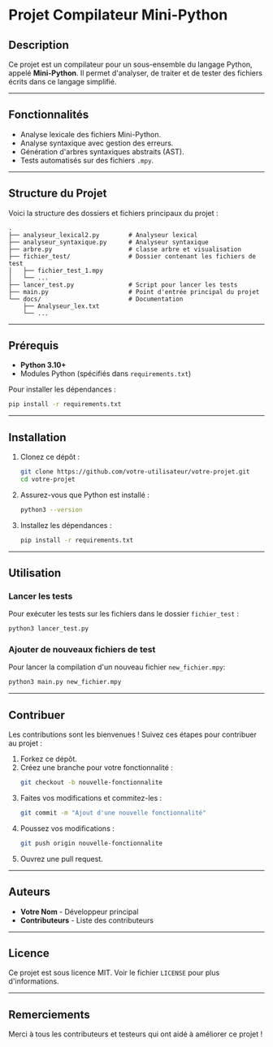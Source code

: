 # Projet Compilateur Mini-Python

## Description

Ce projet est un compilateur pour un sous-ensemble du langage Python, appelé **Mini-Python**. Il permet d'analyser, de traiter et de tester des fichiers écrits dans ce langage simplifié.

---

## Fonctionnalités

- Analyse lexicale des fichiers Mini-Python.
- Analyse syntaxique avec gestion des erreurs.
- Génération d'arbres syntaxiques abstraits (AST).
- Tests automatisés sur des fichiers `.mpy`.

---

## Structure du Projet

Voici la structure des dossiers et fichiers principaux du projet :

```
.
├── analyseur_lexical2.py        # Analyseur lexical
├── analyseur_syntaxique.py      # Analyseur syntaxique
├── arbre.py                     # classe arbre et visualisation
├── fichier_test/                # Dossier contenant les fichiers de test
│   ├── fichier_test_1.mpy
│   └── ...
├── lancer_test.py               # Script pour lancer les tests
├── main.py                      # Point d'entrée principal du projet
└── docs/                        # Documentation
    ├── Analyseur_lex.txt
    └── ...
```

---

## Prérequis

- **Python 3.10+**
- Modules Python (spécifiés dans `requirements.txt`)

Pour installer les dépendances :
```bash
pip install -r requirements.txt
```

---

## Installation

1. Clonez ce dépôt :
   ```bash
   git clone https://github.com/votre-utilisateur/votre-projet.git
   cd votre-projet
   ```

2. Assurez-vous que Python est installé :
   ```bash
   python3 --version
   ```

3. Installez les dépendances :
   ```bash
   pip install -r requirements.txt
   ```

---

## Utilisation

### Lancer les tests
Pour exécuter les tests sur les fichiers dans le dossier `fichier_test` :
```bash
python3 lancer_test.py
```

### Ajouter de nouveaux fichiers de test
Pour lancer la compilation d'un nouveau fichier `new_fichier.mpy`:
   ```bash
   python3 main.py new_fichier.mpy
   ```

---

## Contribuer

Les contributions sont les bienvenues ! Suivez ces étapes pour contribuer au projet :

1. Forkez ce dépôt.
2. Créez une branche pour votre fonctionnalité :
   ```bash
   git checkout -b nouvelle-fonctionnalite
   ```
3. Faites vos modifications et commitez-les :
   ```bash
   git commit -m "Ajout d'une nouvelle fonctionnalité"
   ```
4. Poussez vos modifications :
   ```bash
   git push origin nouvelle-fonctionnalite
   ```
5. Ouvrez une pull request.

---

## Auteurs

- **Votre Nom** - Développeur principal
- **Contributeurs** - Liste des contributeurs

---

## Licence

Ce projet est sous licence MIT. Voir le fichier `LICENSE` pour plus d'informations.

---

## Remerciements

Merci à tous les contributeurs et testeurs qui ont aidé à améliorer ce projet !
